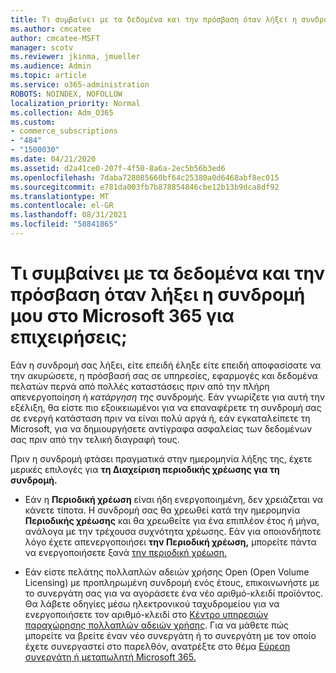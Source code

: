 ```yaml
---
title: Τι συμβαίνει με τα δεδομένα και την πρόσβαση όταν λήξει η συνδρομή μου στο Microsoft 365 για επιχειρήσεις;
ms.author: cmcatee
author: cmcatee-MSFT
manager: scotv
ms.reviewer: jkinma, jmueller
ms.audience: Admin
ms.topic: article
ms.service: o365-administration
ROBOTS: NOINDEX, NOFOLLOW
localization_priority: Normal
ms.collection: Adm_O365
ms.custom:
- commerce_subscriptions
- "484"
- "1500030"
ms.date: 04/21/2020
ms.assetid: d2a41ce0-207f-4f50-8a6a-2ec5b56b3ed6
ms.openlocfilehash: 7daba728085660bf64c25380a0d6468abf8ec015
ms.sourcegitcommit: e781da003fb7b878854846cbe12b13b9dca8df92
ms.translationtype: MT
ms.contentlocale: el-GR
ms.lasthandoff: 08/31/2021
ms.locfileid: "58841865"
---
```

# <a name="what-happens-to-my-data-and-access-when-my-microsoft-365-for-business-subscription-ends"></a>Τι συμβαίνει με τα δεδομένα και την πρόσβαση όταν λήξει η συνδρομή μου στο Microsoft 365 για επιχειρήσεις;

Εάν η συνδρομή σας λήξει, είτε επειδή έληξε είτε επειδή αποφασίσατε να την ακυρώσετε, η πρόσβασή σας σε υπηρεσίες, εφαρμογές και δεδομένα πελατών περνά από πολλές καταστάσεις πριν από την πλήρη απενεργοποίηση ή  *κατάργηση της*  συνδρομής. Εάν γνωρίζετε για αυτή την εξέλιξη, θα είστε πιο εξοικειωμένοι για να επαναφέρετε τη συνδρομή σας σε ενεργή κατάσταση πριν να είναι πολύ αργά ή, εάν εγκαταλείπετε τη Microsoft, για να δημιουργήσετε αντίγραφα ασφαλείας των δεδομένων σας πριν από την τελική διαγραφή τους.
  
Πριν η συνδρομή φτάσει πραγματικά στην ημερομηνία λήξης της, έχετε μερικές επιλογές για **τη Διαχείριση περιοδικής χρέωσης για τη συνδρομή.**
  
- Εάν η **Περιοδική χρέωση** είναι ήδη ενεργοποιημένη, δεν χρειάζεται να κάνετε τίποτα. Η συνδρομή σας θα χρεωθεί κατά την ημερομηνία **Περιοδικής χρέωσης** και θα χρεωθείτε για ένα επιπλέον έτος ή μήνα, ανάλογα με την τρέχουσα συχνότητα χρέωσης. Εάν για οποιονδήποτε λόγο έχετε απενεργοποιήσει **την Περιοδική χρέωση,** μπορείτε πάντα να ενεργοποιήσετε ξανά [την περιοδική χρέωση.](https://docs.microsoft.com/microsoft-365/commerce/subscriptions/renew-your-subscription#turn-recurring-billing-off-or-on)

- Εάν είστε πελάτης πολλαπλών αδειών χρήσης Open (Open Volume Licensing) με προπληρωμένη συνδρομή ενός έτους, επικοινωνήστε με το συνεργάτη σας για να αγοράσετε ένα νέο αριθμό-κλειδί προϊόντος. Θα λάβετε οδηγίες μέσω ηλεκτρονικού ταχυδρομείου για να ενεργοποιήσετε τον αριθμό-κλειδί στο [Κέντρο υπηρεσιών παραχώρησης πολλαπλών αδειών χρήσης](https://go.microsoft.com/fwlink/p/?LinkID=282016). Για να μάθετε πώς μπορείτε να βρείτε έναν νέο συνεργάτη ή το συνεργάτη με τον οποίο έχετε συνεργαστεί στο παρελθόν, ανατρέξτε στο θέμα [Εύρεση συνεργάτη ή μεταπωλητή Microsoft 365.](https://docs.microsoft.com/microsoft-365/admin/manage/find-your-partner-or-reseller)